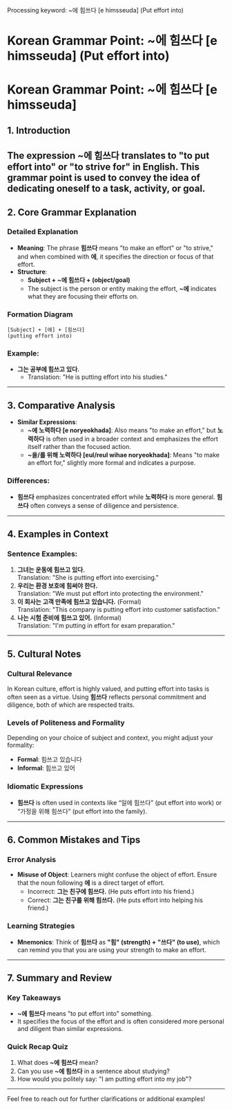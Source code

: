 Processing keyword: ~에 힘쓰다 [e himsseuda] (Put effort into)
# Korean Grammar Point: ~에 힘쓰다 [e himsseuda] (Put effort into)
# Korean Grammar Point: ~에 힘쓰다 [e himsseuda]
## 1. Introduction
The expression **~에 힘쓰다** translates to "to put effort into" or "to strive for" in English. This grammar point is used to convey the idea of dedicating oneself to a task, activity, or goal.
---
## 2. Core Grammar Explanation
### Detailed Explanation
- **Meaning**: The phrase **힘쓰다** means "to make an effort" or "to strive," and when combined with **에**, it specifies the direction or focus of that effort.
- **Structure**: 
  - **Subject + ~에 힘쓰다 + (object/goal)**
  - The subject is the person or entity making the effort, **~에** indicates what they are focusing their efforts on.
### Formation Diagram
```
[Subject] + [에] + [힘쓰다] 
(putting effort into)
```
### Example:
- **그는 공부에 힘쓰고 있다.**
  - Translation: "He is putting effort into his studies."
---
## 3. Comparative Analysis
- **Similar Expressions**:
  - **~에 노력하다 [e noryeokhada]**: Also means "to make an effort," but **노력하다** is often used in a broader context and emphasizes the effort itself rather than the focused action.
  - **~을/를 위해 노력하다 [eul/reul wihae noryeokhada]**: Means "to make an effort for," slightly more formal and indicates a purpose.
  
### Differences:
- **힘쓰다** emphasizes concentrated effort while **노력하다** is more general. **힘쓰다** often conveys a sense of diligence and persistence.
---
## 4. Examples in Context
### Sentence Examples:
1. **그녀는 운동에 힘쓰고 있다.**  
   Translation: "She is putting effort into exercising."
2. **우리는 환경 보호에 힘써야 한다.**  
   Translation: "We must put effort into protecting the environment."
3. **이 회사는 고객 만족에 힘쓰고 있습니다.** (Formal)  
   Translation: "This company is putting effort into customer satisfaction."
4. **나는 시험 준비에 힘쓰고 있어.** (Informal)  
   Translation: "I'm putting in effort for exam preparation."
---
## 5. Cultural Notes
### Cultural Relevance
In Korean culture, effort is highly valued, and putting effort into tasks is often seen as a virtue. Using **힘쓰다** reflects personal commitment and diligence, both of which are respected traits.
### Levels of Politeness and Formality
Depending on your choice of subject and context, you might adjust your formality:
- **Formal**: 힘쓰고 있습니다
- **Informal**: 힘쓰고 있어
### Idiomatic Expressions
- **힘쓰다** is often used in contexts like “일에 힘쓰다” (put effort into work) or “가정을 위해 힘쓰다” (put effort into the family).
---
## 6. Common Mistakes and Tips
### Error Analysis
- **Misuse of Object**: Learners might confuse the object of effort. Ensure that the noun following **에** is a direct target of effort.
  - Incorrect: **그는 친구에 힘쓰다.** (He puts effort into his friend.) 
  - Correct: **그는 친구를 위해 힘쓰다.** (He puts effort into helping his friend.)
### Learning Strategies
- **Mnemonics**: Think of **힘쓰다** as **"힘" (strength) + "쓰다" (to use)**, which can remind you that you are using your strength to make an effort.
---
## 7. Summary and Review
### Key Takeaways
- **~에 힘쓰다** means "to put effort into" something.
- It specifies the focus of the effort and is often considered more personal and diligent than similar expressions.
### Quick Recap Quiz
1. What does **~에 힘쓰다** mean?
2. Can you use **~에 힘쓰다** in a sentence about studying?
3. How would you politely say: "I am putting effort into my job"?
---
Feel free to reach out for further clarifications or additional examples!

